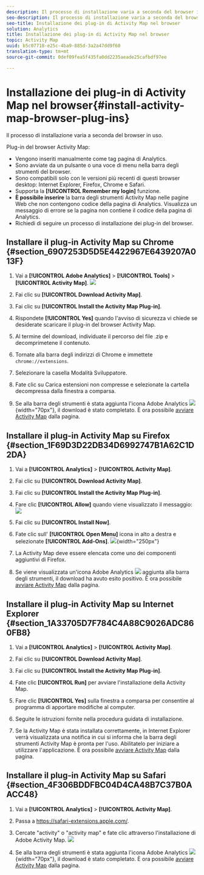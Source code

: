 ```yaml
---
description: Il processo di installazione varia a seconda del browser in uso.
seo-description: Il processo di installazione varia a seconda del browser in uso.
seo-title: Installazione dei plug-in di Activity Map nel browser
solution: Analytics
title: Installazione dei plug-in di Activity Map nel browser
topic: Activity Map
uuid: b5c07718-e25c-4ba9-885d-3a2a47dd9f60
translation-type: tm+mt
source-git-commit: 0def09fea5f435fa0dd2235aeade25cafbdf97ee

---
```



# Installazione dei plug-in di Activity Map nel browser{#install-activity-map-browser-plug-ins}

Il processo di installazione varia a seconda del browser in uso.

Plug-in del browser Activity Map:

* Vengono inseriti manualmente come tag pagina di Analytics.
* Sono avviate da un pulsante o una voce di menu nella barra degli strumenti del browser.
* Sono compatibili solo con le versioni più recenti di questi browser desktop: Internet Explorer, Firefox, Chrome e Safari.
* Supporta la **[!UICONTROL Remember my login]** funzione.
* **È possibile inserire** la barra degli strumenti Activity Map nelle pagine Web che non contengono codice della pagina di Analytics. Visualizza un messaggio di errore se la pagina non contiene il codice della pagina di Analytics.
* Richiedi di seguire un processo di installazione dei plug-in del browser.

## Installare il plug-in Activity Map su Chrome {#section_6907253D5D5E4422967E6439207A013F}

1. Vai a **[!UICONTROL Adobe Analytics]** &gt; **[!UICONTROL Tools]** &gt; **[!UICONTROL Activity Map]**.  ![](assets/install_am.png)

1. Fai clic su **[!UICONTROL Download Activity Map]**.
1. Fai clic su **[!UICONTROL Install the Activity Map Plug-in]**.
1. Rispondete **[!UICONTROL Yes]** quando l'avviso di sicurezza vi chiede se desiderate scaricare il plug-in del browser Activity Map.
1. Al termine del download, individuate il percorso del file .zip e decomprimetene il contenuto.
1. Tornate alla barra degli indirizzi di Chrome e immettete `chrome://extensions`.
1. Selezionare la casella Modalità Sviluppatore.
1. Fate clic su Carica estensioni non compresse e selezionate la cartella decompressa dalla finestra a comparsa.
1. Se alla barra degli strumenti è stata aggiunta l'icona Adobe Analytics ![](assets/an_icon.png){width="70px"}, il download è stato completato. È ora possibile [avviare Activity Map](/help/analyze/activity-map/activitymap-getting-started/activitymap-getting-started-users/activitymap-launch.md) dalla pagina.

## Installare il plug-in Activity Map su Firefox {#section_1F69D3D22DB34D6992747B1A62C1D2DA}

1. Vai a **[!UICONTROL Analytics]** &gt; **[!UICONTROL Activity Map]**.

1. Fai clic su **[!UICONTROL Download Activity Map]**.
1. Fai clic su **[!UICONTROL Install the Activity Map Plug-in]**.
1. Fare clic **[!UICONTROL Allow]** quando viene visualizzato il messaggio: ![](assets/firefox_install2.png)

1. Fai clic su **[!UICONTROL Install Now]**.
1. Fate clic sull' **[!UICONTROL Open Menu]** icona in alto a destra e selezionate **[!UICONTROL Add-Ons]**. ![](assets/firefox_install3.png){width="250px"}

1. La Activity Map deve essere elencata come uno dei componenti aggiuntivi di Firefox.
1. Se viene visualizzata un'icona Adobe Analytics ![](assets/an_icon.png) aggiunta alla barra degli strumenti, il download ha avuto esito positivo. È ora possibile [avviare Activity Map](/help/analyze/activity-map/activitymap-getting-started/activitymap-getting-started-users/activitymap-launch.md) dalla pagina.

## Installare il plug-in Activity Map su Internet Explorer {#section_1A33705D7F784C4A88C9026ADC860FB8}

1. Vai a **[!UICONTROL Analytics]** &gt; **[!UICONTROL Activity Map]**.

1. Fai clic su **[!UICONTROL Download Activity Map]**.
1. Fai clic su **[!UICONTROL Install the Activity Map Plug-in]**.
1. Fate clic **[!UICONTROL Run]** per avviare l'installazione della Activity Map.
1. Fare clic **[!UICONTROL Yes]** sulla finestra a comparsa per consentire al programma di apportare modifiche al computer.
1. Seguite le istruzioni fornite nella procedura guidata di installazione.
1. Se la Activity Map è stata installata correttamente, in Internet Explorer verrà visualizzata una notifica in cui si informa che la barra degli strumenti Activity Map è pronta per l'uso. Abilitatelo per iniziare a utilizzare l'applicazione. È ora possibile [avviare Activity Map](/help/analyze/activity-map/activitymap-getting-started/activitymap-getting-started-users/activitymap-launch.md) dalla pagina.

## Installare il plug-in Activity Map su Safari {#section_4F306BDDFBC04D4CA48B7C37B0AACC48}

1. Vai a **[!UICONTROL Analytics]** &gt; **[!UICONTROL Activity Map]**.

1. Passa a <https://safari-extensions.apple.com/>.
1. Cercate "activity" o "activity map" e fate clic attraverso l'installazione di Adobe Activity Map.  ![](assets/am-extension.png)
1. Se alla barra degli strumenti è stata aggiunta l'icona Adobe Analytics ![](assets/an_icon.png){width="70px"}, il download è stato completato. È ora possibile [avviare Activity Map](/help/analyze/activity-map/activitymap-getting-started/activitymap-getting-started-users/activitymap-launch.md) dalla pagina.
